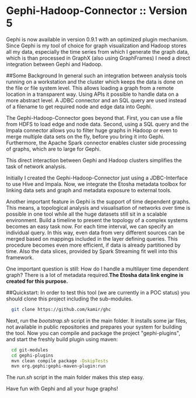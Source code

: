 Gephi-Hadoop-Connector :: Version 5
===================================

Gephi is now available in version 0.9.1 with an optimized plugin mechanism. Since Gephi is my tool of choice for graph visualization and Hadoop stores all my data, especially the time series from which I generate the graph data, which is than  processed in GraphX (also using GraphFrames) I need a direct integration between Gephi and Hadoop. 

##Some Background
In general such an integration between analysis tools running on a workstation and the cluster which keeps the data is done on the file or file system level. This allows loading a graph from a remote location in a transparent way. Using APIs it possible to handle data on a more abstract level. A JDBC connector and an SQL query are used instead of a filename to get required node and edge data into Gephi.

The Gephi-Hadoop-Connector goes beyond that. First, you can use a file from HDFS to load edge and node data. Second, using a SQL query and the Impala connector allows you to filter huge graphs in Hadoop or even to merge multiple data sets on the fly, before you bring it into Gephi. Furthermore, the Apache Spark connector enables cluster side processing of graphs, which are to large for Gephi. 

This direct interaction between Gephi and Hadoop clusters simplifies the task of network analysis.

Initially I created the Gephi-Hadoop-Connector just using a JDBC-Interface to use Hive and Impala. Now, we integrate the Etosha metadata toolbox for linking data sets and graph and metadata exposure to external tools.

Another important feature in Gephi is the support of time dependent graphs. This means, a topological analysis and visualisation of networks over time is possible in one tool while all the huge datasets still sit in a scalable environment.
Build a timeline to present the topology of a complex systems becomes an easy task now. For each time interval, we can specify an individual query. In this way, even data from very different sources can be merged based on mappings included in the layer defining queries. This procedure becomes even more efficient, if data is already partitioned by time. Also the data slices, provided by Spark Streaming fit well into this framework.

One important question is still: How do I handle a multilayer time dependent graph? There is a lot of metadata required.<b>The Etosha data link engine is created for this purpose.</b> 

##Quickstart:
In order to test this tool (we are currently in a POC status) you should clone this project including the sub-modules.

```bash
  git clone https://github.com/kamir/ghc
```

Next, run the <i>bootstrap.sh</i> script in the main folder. It installs some jar files, not available in public repositories and prepares your system for building the tool. Now you can compile and package the project "gephi-plugins", and start the freshly build plugin using maven:

```bash
  cd git-modules
  cd gephi-plugins
  mvn clean compile package -DskipTests
  mvn org.gephi:gephi-maven-plugin:run
```

The <i>run.sh</i> script in the main folder makes this step easy.

Have fun with Gephi and all your huge graphs!

